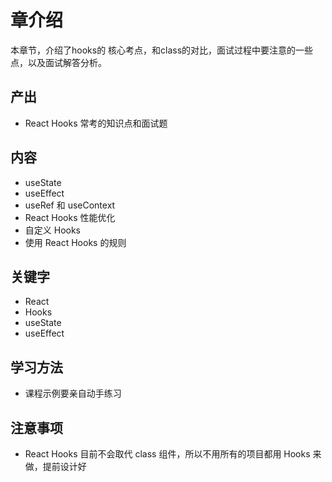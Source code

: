 # 章介绍

本章节，介绍了hooks的 核心考点，和class的对比，面试过程中要注意的一些点，以及面试解答分析。

## 产出

- React Hooks 常考的知识点和面试题

## 内容

- useState
- useEffect
- useRef 和 useContext
- React Hooks 性能优化
- 自定义 Hooks
- 使用 React Hooks 的规则

## 关键字

- React
- Hooks
- useState
- useEffect

## 学习方法

- 课程示例要亲自动手练习

## 注意事项

- React Hooks 目前不会取代 class 组件，所以不用所有的项目都用 Hooks 来做，提前设计好
